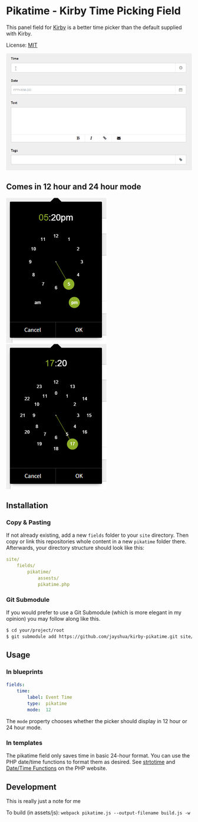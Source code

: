 # Pikatime - Kirby Time Picking Field

This panel field for [Kirby](http://getkirby.com) is a better time picker than the default supplied with Kirby.

License: [MIT](http://opensource.org/licenses/MIT)

![Example](https://raw.githubusercontent.com/Jayshua/kirby-pikatime/main/example.gif)

## Comes in 12 hour and 24 hour mode
![Example of 12 hour mode](https://raw.githubusercontent.com/Jayshua/kirby-pikatime/main/example12.png) ![Example of 24 hour mode](https://raw.githubusercontent.com/Jayshua/kirby-pikatime/main/example24.png)

## Installation

### Copy & Pasting

If not already existing, add a new `fields` folder to your `site` directory. Then copy or link this repositories whole content in a new `pikatime` folder there. Afterwards, your directory structure should look like this:

```yaml
site/
    fields/
        pikatime/
            assests/
            pikatime.php
```

### Git Submodule

If you would prefer to use a Git Submodule (which is more elegant in my opinion) you may follow along like this.

```bash
$ cd your/project/root
$ git submodule add https://github.com/jayshua/kirby-pikatime.git site/fields/pikatime
```

## Usage

### In blueprints

```yaml
fields:
    time:
        label: Event Time
        type:  pikatime
        mode:  12
```

The `mode` property chooses whether the picker should display in 12 hour or 24 hour mode.

### In templates

The pikatime field only saves time in basic 24-hour format. You can use the PHP date/time functions to format them as desired. See [strtotime](http://php.net/manual/en/function.strtotime.php) and [Date/Time Functions](http://php.net/manual/en/ref.datetime.php) on the PHP website.

## Development
This is really just a note for me

To build (in assets/js):
`webpack pikatime.js --output-filename build.js -w`
